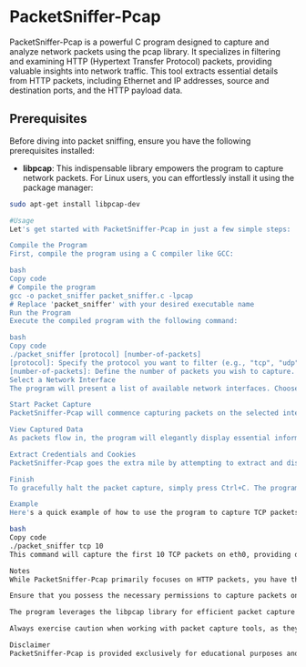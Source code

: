 # PacketSniffer-Pcap



PacketSniffer-Pcap is a powerful C program designed to capture and analyze network packets using the pcap library. It specializes in filtering and examining HTTP (Hypertext Transfer Protocol) packets, providing valuable insights into network traffic. This tool extracts essential details from HTTP packets, including Ethernet and IP addresses, source and destination ports, and the HTTP payload data.

## Prerequisites

Before diving into packet sniffing, ensure you have the following prerequisites installed:

- **libpcap**: This indispensable library empowers the program to capture network packets. For Linux users, you can effortlessly install it using the package manager:

```bash
sudo apt-get install libpcap-dev

#Usage
Let's get started with PacketSniffer-Pcap in just a few simple steps:

Compile the Program
First, compile the program using a C compiler like GCC:

bash
Copy code
# Compile the program
gcc -o packet_sniffer packet_sniffer.c -lpcap
# Replace 'packet_sniffer' with your desired executable name
Run the Program
Execute the compiled program with the following command:

bash
Copy code
./packet_sniffer [protocol] [number-of-packets]
[protocol]: Specify the protocol you want to filter (e.g., "tcp", "udp").
[number-of-packets]: Define the number of packets you wish to capture.
Select a Network Interface
The program will present a list of available network interfaces. Choose the desired interface for packet capture when prompted.

Start Packet Capture
PacketSniffer-Pcap will commence capturing packets on the selected interface, based on the specified protocol and packet count.

View Captured Data
As packets flow in, the program will elegantly display essential information, including Ethernet source and destination MAC addresses, source and destination IP addresses, source and destination ports, and the HTTP payload data.

Extract Credentials and Cookies
PacketSniffer-Pcap goes the extra mile by attempting to extract and display any usernames (uname), passwords (pass), or cookies (Cookie:) found within the HTTP payload data.

Finish
To gracefully halt the packet capture, simply press Ctrl+C. The program will courteously bid farewell with a "Done with packet sniffing!" message before exiting.

Example
Here's a quick example of how to use the program to capture TCP packets on interface eth0:

bash
Copy code
./packet_sniffer tcp 10
This command will capture the first 10 TCP packets on eth0, providing detailed packet information and extracting credentials and cookies when present in the HTTP payload data.

Notes
While PacketSniffer-Pcap primarily focuses on HTTP packets, you have the freedom to modify it to capture and analyze packets of other protocols. Simply adjust the protocol argument in the command line.

Ensure that you possess the necessary permissions to capture packets on the selected network interface. Superuser (root) privileges or appropriate permissions may be required.

The program leverages the libpcap library for efficient packet capture and network interface management.

Always exercise caution when working with packet capture tools, as they have the potential to access sensitive information. Use them responsibly and solely for legitimate purposes such as network troubleshooting and security analysis.

Disclaimer
PacketSniffer-Pcap is provided exclusively for educational purposes and network analysis. Prior to usage, make sure to obtain the appropriate authorization and adhere to legal and ethical guidelines when deploying it on a network. Unauthorized packet capture or analysis may infringe on privacy and legal regulations.

